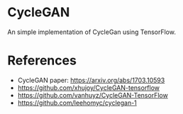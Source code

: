 # CycleGAN
An simple implementation of CycleGan using TensorFlow.

# References
*   CycleGAN paper: https://arxiv.org/abs/1703.10593
*   https://github.com/xhujoy/CycleGAN-tensorflow 
*   https://github.com/vanhuyz/CycleGAN-TensorFlow
*   https://github.com/leehomyc/cyclegan-1